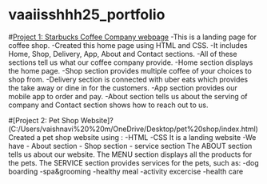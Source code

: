 # vaaiisshhh25_portfolio
#[Project 1: Starbucks Coffee Company webpage](C:/Users/vaishnavi%20%20m/OneDrive/Desktop/starbucksssssssss/sb.html)
-This is a landing page for coffee shop.
-Created this home page using HTML and CSS.
-It includes Home, Shop, Delivery, App, About and Contact sections.
-All of these sections tell us what our coffee company provide.
-Home section displays the home page.
-Shop section provides multiple coffee of your choices to shop from.
-Delivery section is connected with uber eats which provides the take away or dine in for the customers.
-App section provides our mobile app to order and pay.
-About section tells us about the serving of company and Contact section shows how to reach out to us.

#[Project 2: Pet Shop Website]?(C:/Users/vaishnavi%20%20m/OneDrive/Desktop/pet%20shop/index.html)
Created a pet shop website using :
-HTML
-CSS
It is a landing website
-We have
     - About section
     - Shop section
     - service section
The ABOUT section tells us about our website.
The MENU section displays all the products for the pets.
The SERVICE section provides services for the pets, such as:
     -dog boarding
     -spa&grooming
     -healthy meal
     -activity excercise
     -health care
